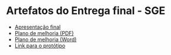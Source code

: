 # Artefatos do Entrega final - SGE

* [Apresentação final](https://github.com/felipinas/cadeiras-integradas/blob/main/sge/Artefatos/Entregas%204%20-%20Entrega%20final/Apresenta%C3%A7%C3%A3o%20final.pdf)
* [Plano de melhoria (PDF)](https://github.com/felipinas/cadeiras-integradas/blob/main/sge/Artefatos/Entregas%204%20-%20Entrega%20final/Plano%20de%20Melhorias%20-%20CEUA.pdf)
* [Plano de melhoria (Word)](https://github.com/felipinas/cadeiras-integradas/blob/main/sge/Artefatos/Entregas%204%20-%20Entrega%20final/Plano%20de%20Melhorias%20-%20CEUA.docx)
* [Link para o protótipo](https://www.figma.com/file/94zfOzAnyWL1fpXGe0fDZT/ceua?node-id=0%3A1)
